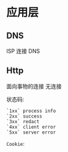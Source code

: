 应用层
=======

DNS
-------

ISP
    连接
    DNS

Http
---------

面向事物的连接 无连接

状态码:

    `1xx` process info
    `2xx` success
    `3xx` redact
    `4xx` client error
    `5xx` server error

`Cookie`:
    